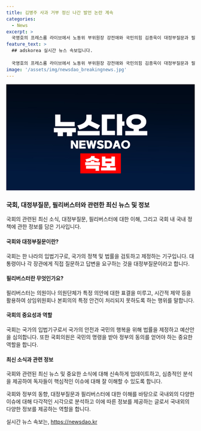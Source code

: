 ```yaml
---
title: 김병주 사과 거부 정신 나간 발언 논란 계속
categories:
  - News
excerpt: >
  국영호의 프레스룸 라이브에서 노동위 부위원장 강전애와 국민의힘 김종욱이 대정부질문과 필리버스터를 두고 공방을 이어갔다. 특히, 채해병 법안과 관련하여 뜨거운 토론이 전개되었는데, 이에 대해 더불어민주당 김병주 의원과 국민의힘 박찬대 의원, 배준영 의원 등도 참여하며 열띤 토론이 이어졌다.
feature_text: >
  ## adskorea 실시간 뉴스 속보입니다.

  국영호의 프레스룸 라이브에서 노동위 부위원장 강전애와 국민의힘 김종욱이 대정부질문과 필리버스터를 두고 공방을 이어갔다. 특히, 채해병 법안과 관련하여 뜨거운 토론이 전개되었는데, 이에 대해 더불어민주당 김병주 의원과 국민의힘 박찬대 의원, 배준영 의원 등도 참여하며 열띤 토론이 이어졌다.
image: '/assets/img/newsdao_breakingnews.jpg'
---
```


<p><img src="/assets/img/newsdao_breakingnews.jpg" alt="adskorea 속보" /></p>

<h3>국회, 대정부질문, 필리버스터와 관련한 최신 뉴스 및 정보</h3>

<p>국회의 관련된 최신 소식, 대정부질문, 필리버스터에 대한 이해, 그리고 국회 내 국내 정책에 관한 정보를 담은 기사입니다.</p>

<h4>국회와 대정부질문이란?</h4>

<p>국회는 한 나라의 입법기구로, 국가의 정책 및 법률을 검토하고 제정하는 기구입니다. 대통령이나 각 장관에게 직접 질문하고 답변을 요구하는 것을 대정부질문이라고 합니다.</p>

<h4>필리버스터란 무엇인가요?</h4>

<p>필리버스터는 의원이나 의원단체가 특정 의안에 대한 표결을 미루고, 시간적 제약 등을 활용하여 상임위원회나 본회의의 특정 안건이 처리되지 못하도록 하는 행위를 말합니다.</p>

<h4>국회의 중요성과 역할</h4>

<p>국회는 국가의 입법기구로서 국가의 안전과 국민의 행복을 위해 법률을 제정하고 예산안을 심의합니다. 또한 국회의원은 국민의 명령을 받아 정부의 동의를 얻어야 하는 중요한 역할을 합니다.</p>

<h4>최신 소식과 관련 정보</h4>

<p>국회와 관련된 최신 뉴스 및 중요한 소식에 대해 신속하게 업데이트하고, 심층적인 분석을 제공하여 독자들이 핵심적인 이슈에 대해 잘 이해할 수 있도록 합니다.</p>

<p>국회와 정부의 동향, 대정부질문과 필리버스터에 대한 이해를 바탕으로 국내외의 다양한 이슈에 대해 다각적인 시각으로 분석하고 이에 따른 정보를 제공하는 글로서 국내외의 다양한 정보를 제공하는 역할을 합니다.</p>
실시간 뉴스 속보는, <a href="https://newsdao.kr" rel="dofollow">https://newsdao.kr</a>


